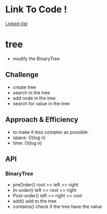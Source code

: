 # Link To Code !

[Linked-list ](https://github.com/IbrahimAljabr/data-structures-and-algorithms/blob/master/javascript/code-challenges/tree/tree.js)

# tree

- modify the BinaryTree

## Challenge

- create tree
- search in the tree
- add node in the tree
- search for value in the tree

## Approach & Efficiency

- to make it less complex as possible .
- space: O(log n)
- time: O(log n)

## API

### BinaryTree

- preOrder() root >> left >> right
- In-order() left >> root >> right
- Post-order() left >> right >> root
- add() add to the tree
- contains() check if the tree have the value
